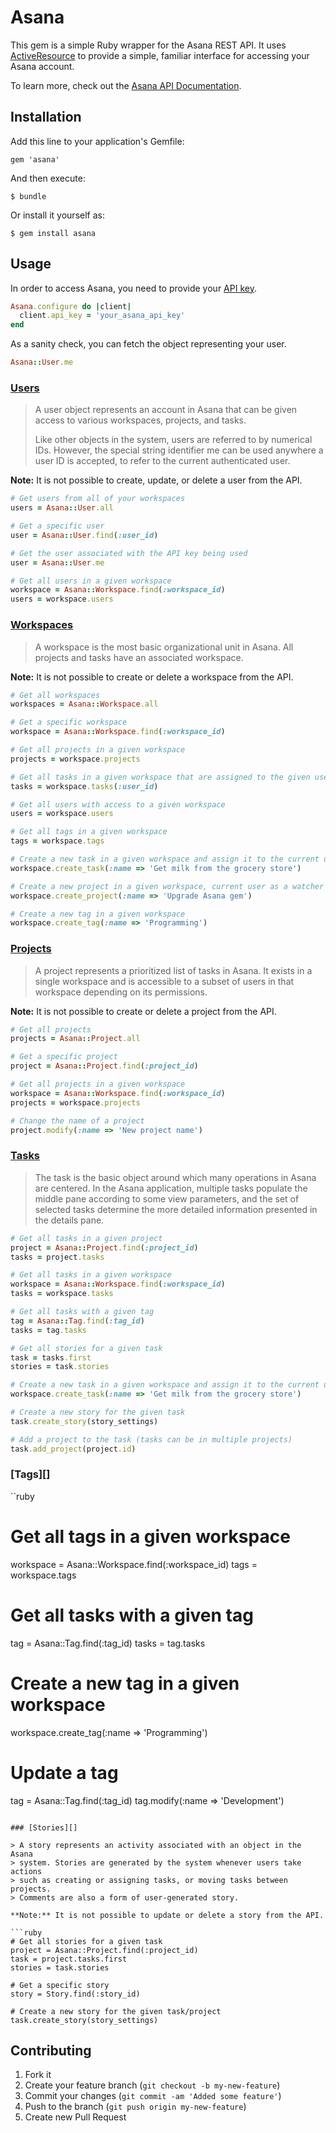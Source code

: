 # Asana

This gem is a simple Ruby wrapper for the Asana REST API. It uses
[ActiveResource][] to provide a simple, familiar interface for accessing
your Asana account.

To learn more, check out the [Asana API Documentation][].

## Installation

Add this line to your application's Gemfile:

    gem 'asana'

And then execute:

    $ bundle

Or install it yourself as:

    $ gem install asana

## Usage

In order to access Asana, you need to provide your [API key][].


```ruby
Asana.configure do |client|
  client.api_key = 'your_asana_api_key'
end
```

As a sanity check, you can fetch the object representing your user.

```ruby
Asana::User.me
```

### [Users][]

> A user object represents an account in Asana that can be given access to
> various workspaces, projects, and tasks.
> 
> Like other objects in the system, users are referred to by numerical IDs.
> However, the special string identifier me can be used anywhere a user ID is
> accepted, to refer to the current authenticated user.

**Note:** It is not possible to create, update, or delete a user from
the API.

```ruby
# Get users from all of your workspaces
users = Asana::User.all

# Get a specific user
user = Asana::User.find(:user_id)

# Get the user associated with the API key being used
user = Asana::User.me

# Get all users in a given workspace
workspace = Asana::Workspace.find(:workspace_id)
users = workspace.users
```

### [Workspaces][]

> A workspace is the most basic organizational unit in Asana. All projects
> and tasks have an associated workspace.

**Note:** It is not possible to create or delete a workspace from the API.

```ruby
# Get all workspaces
workspaces = Asana::Workspace.all

# Get a specific workspace
workspace = Asana::Workspace.find(:workspace_id)

# Get all projects in a given workspace
projects = workspace.projects

# Get all tasks in a given workspace that are assigned to the given user
tasks = workspace.tasks(:user_id)

# Get all users with access to a given workspace
users = workspace.users

# Get all tags in a given workspace
tags = workspace.tags

# Create a new task in a given workspace and assign it to the current user
workspace.create_task(:name => 'Get milk from the grocery store')

# Create a new project in a given workspace, current user as a watcher
workspace.create_project(:name => 'Upgrade Asana gem')

# Create a new tag in a given workspace
workspace.create_tag(:name => 'Programming')
```

### [Projects][]

> A project represents a prioritized list of tasks in Asana. It exists in a
> single workspace and is accessible to a subset of users in that workspace
> depending on its permissions.

**Note:** It is not possible to create or delete a project from the API.

```ruby
# Get all projects
projects = Asana::Project.all

# Get a specific project
project = Asana::Project.find(:project_id)

# Get all projects in a given workspace
workspace = Asana::Workspace.find(:workspace_id)
projects = workspace.projects

# Change the name of a project
project.modify(:name => 'New project name')
```

### [Tasks][]

> The task is the basic object around which many operations in Asana are
> centered. In the Asana application, multiple tasks populate the middle
> pane according to some view parameters, and the set of selected tasks
> determine the more detailed information presented in the details pane.

```ruby
# Get all tasks in a given project
project = Asana::Project.find(:project_id)
tasks = project.tasks

# Get all tasks in a given workspace
workspace = Asana::Workspace.find(:workspace_id)
tasks = workspace.tasks

# Get all tasks with a given tag
tag = Asana::Tag.find(:tag_id)
tasks = tag.tasks

# Get all stories for a given task
task = tasks.first
stories = task.stories

# Create a new task in a given workspace and assign it to the current user
workspace.create_task(:name => 'Get milk from the grocery store')

# Create a new story for the given task
task.create_story(story_settings)

# Add a project to the task (tasks can be in multiple projects)
task.add_project(project.id)
```

### [Tags][]

``ruby
# Get all tags in a given workspace
workspace = Asana::Workspace.find(:workspace_id)
tags = workspace.tags

# Get all tasks with a given tag
tag = Asana::Tag.find(:tag_id)
tasks = tag.tasks

# Create a new tag in a given workspace
workspace.create_tag(:name => 'Programming')

# Update a tag
tag = Asana::Tag.find(:tag_id)
tag.modify(:name => 'Development')
```

### [Stories][]

> A story represents an activity associated with an object in the Asana
> system. Stories are generated by the system whenever users take actions
> such as creating or assigning tasks, or moving tasks between projects.
> Comments are also a form of user-generated story.

**Note:** It is not possible to update or delete a story from the API.

```ruby
# Get all stories for a given task
project = Asana::Project.find(:project_id)
task = project.tasks.first
stories = task.stories

# Get a specific story
story = Story.find(:story_id)

# Create a new story for the given task/project
task.create_story(story_settings)
```

## Contributing

1. Fork it
2. Create your feature branch (`git checkout -b my-new-feature`)
3. Commit your changes (`git commit -am 'Added some feature'`)
4. Push to the branch (`git push origin my-new-feature`)
5. Create new Pull Request

[API key]: http://app.asana.com/-/account_api
[ActiveResource]: http://api.rubyonrails.org/classes/ActiveResource/Base.html
[Asana API Documentation]: http://developer.asana.com/documentation/
[Users]: http://developer.asana.com/documentation/#users
[Workspaces]: http://developer.asana.com/documentation/#workspaces
[Projects]: http://developer.asana.com/documentation/#projects
[Tasks]: http://developer.asana.com/documentation/#tasks
[Stories]: http://developer.asana.com/documentation/#stories
